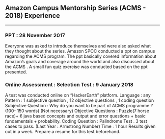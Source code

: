 ## Amazon Campus Mentorship Series (ACMS - 2018) Experience 
----

### PPT : 28 November 2017

Everyone was asked to introduce themselves and were also asked what they thought about the series.
Amazon SPOC conducted a ppt on campus regarding the ACMS program. The ppt basically covered information about Amazon’s goals and coverage around the world and also discussed about the ACMS .
A small fun quiz exercise was conducted based on the ppt presented.

### Online Assessment : Selection Test : 9 January 2018

A test was conducted online on “HackerEarth” platform.
Language : any 
Pattern : 1 subjective question , 12 objective questions , 1 coding question
Subjective Question :  Why do you want to be part of ACMS programme ?
(100- 150 words) (Not necessary)
Objective Questions :  Puzzle(7 horse race)+ 6 java based concepts and output and error questions + basic fundamentals + probability.
Coding Question : Palindrome Test . 3 test cases to pass. (Last Year : Armstrong Number)
Time : 1 hour
Results given out in a week.
Prepare a resume for this test beforehand.


